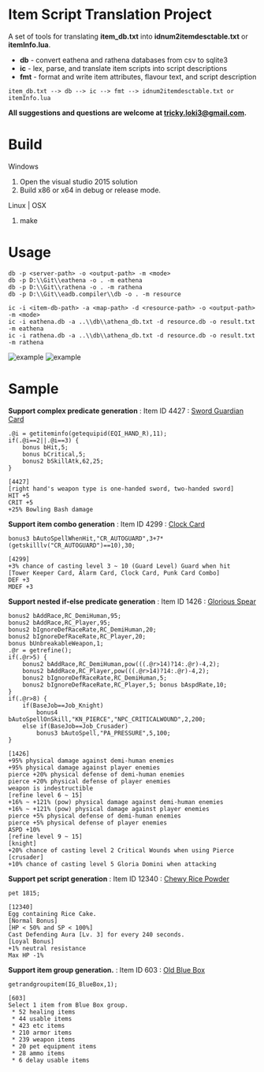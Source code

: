 # Item Script Translation Project

A set of tools for translating **item_db.txt** into **idnum2itemdesctable.txt** or **itemInfo.lua**.

 * **db** - convert eathena and rathena databases from csv to sqlite3
 *  **ic** - lex, parse, and translate item scripts into script descriptions
 * **fmt** - format and write item attributes, flavour text, and script description

```item_db.txt --> db --> ic --> fmt --> idnum2itemdesctable.txt or itemInfo.lua```

**All suggestions and questions are welcome at tricky.loki3@gmail.com.**

# Build
Windows
 1. Open the visual studio 2015 solution
 2. Build x86 or x64 in debug or release mode.

Linux | OSX
 1. make

# Usage
```
db -p <server-path> -o <output-path> -m <mode>
db -p D:\\Git\\eathena -o . -m eathena
db -p D:\\Git\\rathena -o . -m rathena
db -p D:\\Git\\eadb.compiler\\db -o . -m resource
```
```
ic -i <item-db-path> -a <map-path> -d <resource-path> -o <output-path> -m <mode>
ic -i eathena.db -a ..\\db\\athena_db.txt -d resource.db -o result.txt -m eathena
ic -i rathena.db -a ..\\db\\athena_db.txt -d resource.db -o result.txt -m rathena
```

![example](http://i.imgur.com/FrtpCka.jpg)
![example](http://i.imgur.com/tP4M31e.png)

# Sample

**Support complex predicate generation** : Item ID 4427 : [Sword Guardian Card](http://ratemyserver.net/index.php?iname=4427&page=re_item_db&quick=1&isearch=Search)

```
.@i = getiteminfo(getequipid(EQI_HAND_R),11);
if(.@i==2||.@i==3) {
    bonus bHit,5;
    bonus bCritical,5;
    bonus2 bSkillAtk,62,25;
}
```
```
[4427]
[right hand's weapon type is one-handed sword, two-handed sword]
HIT +5
CRIT +5
+25% Bowling Bash damage
```

**Support item combo generation** : Item ID 4299 : [Clock Card](http://ratemyserver.net/index.php?iname=4299&page=re_item_db&quick=1&isearch=Search)

```
bonus3 bAutoSpellWhenHit,"CR_AUTOGUARD",3+7*(getskilllv("CR_AUTOGUARD")==10),30;
```
```
[4299]
+3% chance of casting level 3 ~ 10 (Guard Level) Guard when hit
[Tower Keeper Card, Alarm Card, Clock Card, Punk Card Combo]
DEF +3
MDEF +3
```

**Support nested if-else predicate generation** : Item ID 1426 : [Glorious Spear](http://ratemyserver.net/index.php?iname=1426&page=re_item_db&quick=1&isearch=Search)

```
bonus2 bAddRace,RC_DemiHuman,95;
bonus2 bAddRace,RC_Player,95;
bonus2 bIgnoreDefRaceRate,RC_DemiHuman,20;
bonus2 bIgnoreDefRaceRate,RC_Player,20;
bonus bUnbreakableWeapon,1;
.@r = getrefine();
if(.@r>5) {
    bonus2 bAddRace,RC_DemiHuman,pow(((.@r>14)?14:.@r)-4,2);
    bonus2 bAddRace,RC_Player,pow(((.@r>14)?14:.@r)-4,2);
    bonus2 bIgnoreDefRaceRate,RC_DemiHuman,5;
    bonus2 bIgnoreDefRaceRate,RC_Player,5; bonus bAspdRate,10;
}
if(.@r>8) {
    if(BaseJob==Job_Knight)
        bonus4 bAutoSpellOnSkill,"KN_PIERCE","NPC_CRITICALWOUND",2,200;
    else if(BaseJob==Job_Crusader)
        bonus3 bAutoSpell,"PA_PRESSURE",5,100;
}
```
```
[1426]
+95% physical damage against demi-human enemies
+95% physical damage against player enemies
pierce +20% physical defense of demi-human enemies
pierce +20% physical defense of player enemies
weapon is indestructible
[refine level 6 ~ 15]
+16% ~ +121% (pow) physical damage against demi-human enemies
+16% ~ +121% (pow) physical damage against player enemies
pierce +5% physical defense of demi-human enemies
pierce +5% physical defense of player enemies
ASPD +10%
[refine level 9 ~ 15]
[knight]
+20% chance of casting level 2 Critical Wounds when using Pierce
[crusader]
+10% chance of casting level 5 Gloria Domini when attacking
```

**Support pet script generation** : Item ID 12340 : [Chewy Rice Powder](http://ratemyserver.net/index.php?iname=12340&page=re_item_db&quick=1&isearch=Search)

```
pet 1815;
```
```
[12340]
Egg containing Rice Cake.
[Normal Bonus]
[HP < 50% and SP < 100%]
Cast Defending Aura [Lv. 3] for every 240 seconds.
[Loyal Bonus]
+1% neutral resistance
Max HP -1%
```

**Support item group generation.** : Item ID 603 : [Old Blue Box](http://ratemyserver.net/index.php?iname=603&page=re_item_db&quick=1&isearch=Search)

```
getrandgroupitem(IG_BlueBox,1);
```
```
[603]
Select 1 item from Blue Box group.
 * 52 healing items
 * 44 usable items
 * 423 etc items
 * 210 armor items
 * 239 weapon items
 * 20 pet equipment items
 * 28 ammo items
 * 6 delay usable items
```

